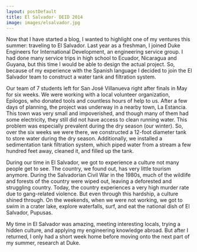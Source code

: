```yaml
---
layout: postDefault
title: El Salvador- DEID 2014
image: images/elsalvador.jpg
---
```


Now that I have started a blog, I wanted to highlight one of my ventures this summer: traveling to El Salvador. Last year as a freshman, I joined Duke Engineers for International Development, an engineering service group. I had done many service trips in high school to Ecuador, Nicaragua and Guyana, but this time I would be able to design the actual project. So, because of my experience with the Spanish language I decided to join the El Salvador team to construct a water tank and filtration system.

Our team of 7 students left for San José Villanueva right after finals in May for six weeks. We were working with a local volunteer organization, Epilogos, who donated tools and countless hours of help to us. After a few days of planning, the project was underway in a nearby town, La Estancia. This town was very small and impoverished, and though many of them had some electricity, they still did not have access to clean running water. This problem was especially prevalent during the dry season (our winter). So, over the six weeks we were there, we constructed a 12-foot diameter tank to store water during the dry season. Additionally, we installed a sedimentation tank filtration system, which piped water from a stream a few hundred feet away, cleaned it, and filled up the tank.

During our time in El Salvador, we got to experience a culture not many people get to see. The country, we found out, has very little tourism anymore. During the Salvadorian Civil War in the 1980s, much of the wildlife and forests of the country were wiped out, leaving a deforested and struggling country. Today, the country experiences a very high murder rate due to gang-related violence. But even through this hardship, a culture shined through. On the weekends, when we were not working, we got to swim in a crater lake, explore waterfalls, surf, and eat the national dish of El Salvador, Pupusas.

My time in El Salvador was amazing, meeting interesting locals, trying a hidden culture, and applying my engineering knowledge abroad. But after I returned, I only had a short week home before moving onto the next part of my summer, research at Duke.